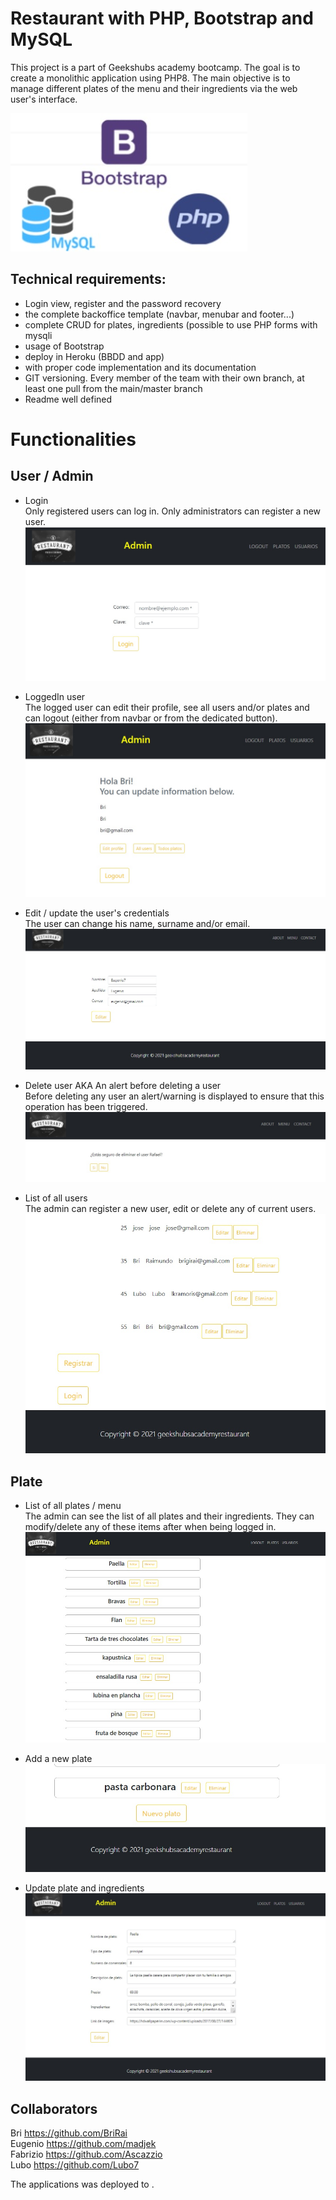 # Restaurant with PHP, Bootstrap and MySQL

This project is a part of Geekshubs academy bootcamp. 
The goal is to create a monolithic application using PHP8. The main objective is to manage different plates of the menu and their ingredients via the web user's interface. 

![Technologies logos](https://github.com/Ascazzio/restaurantePHP/blob/main/images/Technologies_used_PHP_MySQL_Bootstrap.jpg) <br>

## Technical requirements: 
* Login view, register and the password recovery
* the complete backoffice template (navbar, menubar and footer...)
* complete CRUD for plates, ingredients (possible to use PHP forms with mysqli
* usage of Bootstrap
* deploy in Heroku (BBDD and app)
* with proper code implementation and its documentation
* GIT versioning. Every member of the team with their own branch, at least one pull from the main/master branch
* Readme well defined

# Functionalities

## User / Admin
* Login <br>
Only registered users can log in. Only administrators can register a new user.
![Login](https://github.com/Ascazzio/restaurantePHP/blob/main/images/Login_Page.jpg)

* LoggedIn user<br>
The logged user can edit their profile, see all users and/or plates and can logout (either from navbar or from the dedicated button).
![LogedIn user](https://github.com/Ascazzio/restaurantePHP/blob/main/images/LogedIn_page.jpg)

* Edit / update the user's credentials<br>
The user can change his name, surname and/or email. 
![Edit user](https://github.com/Ascazzio/restaurantePHP/blob/main/images/Edit_user.jpg)

* Delete user AKA An alert before deleting a user<br>
Before deleting any user an alert/warning is displayed to ensure that this operation has been triggered.
![Alert_before_deleting_a_user](https://github.com/Ascazzio/restaurantePHP/blob/main/images/Alert_before_deleting_user.jpg)

* List of all users <br>
The admin can register a new user, edit or delete any of current users.
![List_of_all_users](https://github.com/Ascazzio/restaurantePHP/blob/main/images/List_all_user_edit_delete_register_login.jpg)

## Plate

* List of all plates / menu<br>
The admin can see the list of all plates and their ingredients. They can modify/delete any of these items after when being logged in. 
![List of all plates](https://github.com/Ascazzio/restaurantePHP/blob/main/images/List_all_plates.jpg)

* Add a new plate<br>
![Add a new plate](https://github.com/Ascazzio/restaurantePHP/blob/main/images/Add_new_plate.jpg)

* Update plate and ingredients<br>
![Update plate and ingredients](https://github.com/Ascazzio/restaurantePHP/blob/main/images/Update_plate.jpg)<br>

## Collaborators
Bri https://github.com/BriRai <br>
Eugenio https://github.com/madjek <br>
Fabrizio https://github.com/Ascazzio <br>
Lubo https://github.com/Lubo7

The applications was deployed to       .





